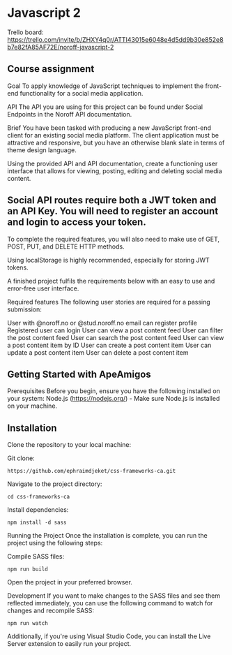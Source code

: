 # Javascript 2

Trello board: https://trello.com/invite/b/ZHXY4q0r/ATTI43015e6048e4d5dd9b30e852e8b7e82fA85AF72E/noroff-javascript-2

## Course assignment

Goal
To apply knowledge of JavaScript techniques to implement the front-end functionality for a social media application.

API
The API you are using for this project can be found under Social Endpoints in the Noroff API documentation.

Brief
You have been tasked with producing a new JavaScript front-end client for an existing social media platform. The client application must be attractive and responsive, but you have an otherwise blank slate in terms of theme design language.

Using the provided API and API documentation, create a functioning user interface that allows for viewing, posting, editing and deleting social media content.

Social API routes require both a JWT token and an API Key. You will need to register an account and login to access your token.
--------------------------------------------------------------------------------------------------------------------------------------------
To complete the required features, you will also need to make use of GET, POST, PUT, and DELETE HTTP methods.

Using localStorage is highly recommended, especially for storing JWT tokens.

A finished project fulfils the requirements below with an easy to use and error-free user interface.

Required features
The following user stories are required for a passing submission:

User with @noroff.no or @stud.noroff.no email can register profile
Registered user can login
User can view a post content feed
User can filter the post content feed
User can search the post content feed
User can view a post content item by ID
User can create a post content item
User can update a post content item
User can delete a post content item

Getting Started with ApeAmigos
--------------------------------------------------------------------------------------------------------------------------------------------

Prerequisites
Before you begin, ensure you have the following installed on your system:
Node.js (https://nodejs.org/) - Make sure Node.js is installed on your machine.

Installation
--------------------------------------------------------------------------------------------------------------------------------------------

Clone the repository to your local machine:

Git clone:
```
https://github.com/ephraimdjeket/css-frameworks-ca.git
```

Navigate to the project directory:
```
cd css-frameworks-ca
```
Install dependencies:
```
npm install -d sass
```

Running the Project
Once the installation is complete, you can run the project using the following steps:

Compile SASS files:
```
npm run build
```

Open the project in your preferred browser.

Development
If you want to make changes to the SASS files and see them reflected immediately, you can use the following command to watch for changes and recompile SASS:
```
npm run watch
```

Additionally, if you're using Visual Studio Code, you can install the Live Server extension to easily run your project.


